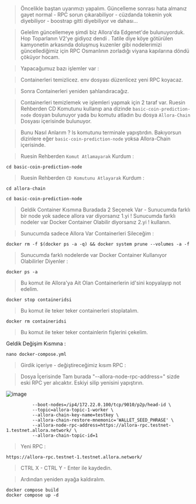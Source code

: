 > Öncelikle baştan uyarımızı yapalım.
> Güncelleme sonrası hata almanız gayet normal - RPC sorun çıkarabiliyor - cüzdanda tokenin yok diyebiliyor - boostrap gitti diyebiliyor ve dahası...

> Gelelim güncellemeye şimdi biz Allora'da Edgenet'de bulunuyorduk. Hop Toparlanın V2'ye gidiyoz dendi . Tatile diye köye götürülen kamyonetin arkasında doluşmuş kuzenler gibi nodelerimizi güncellediğimiz için RPC  Osmanlının zorladığı viyana kapılarına döndü çöküyor hocam.

> Yapacağumuz bazı işlemler var  : 

> Containerleri temizlicez. env dosyası düzenlicez yeni RPC koyacaz.

> Sonra Containerleri yeniden şahlandıracağız.

> Containerleri temizlemek ve işlemleri yapmak için 2 taraf var. Ruesin Rehberden CD Komutunu kullanıp ana dizinde `basic-coin-prediction-node` dosyan bulunuyor yada bu komutu atladın bu dosya `Allora-Chain` Dosyası içerisinde bulunuyor.

> Bunu Nasıl Anlarım ? ls komutunu terminale yapıştırdın. Bakıyorsun dizinlere eğer `basic-coin-prediction-node` yoksa Allora-Chain içerisinde.

> Ruesin Rehberden `Komut Atlamayarak` Kurdum : 

```console
cd basic-coin-prediction-node
```

> Ruesin Rehberden `CD Komutunu Atlayarak` Kurdum : 

```console
cd allora-chain
```

```console
cd basic-coin-prediction-node
```

> Geldik Container Kısmına Buradada 2 Seçenek Var - Sunucumda farklı bir node yok sadece allora var diyorsanız 1.yi ! Sunucumda farklı nodeler var Docker Container Olabilir diyorsanız 2.yi ! kullanın.

> Sunucumda sadece Allora Var Containerleri Sileceğim : 

```console
docker rm -f $(docker ps -a -q) && docker system prune --volumes -a -f
```

> Sunucumda farklı nodelerde var Docker Container Kullanıyor Olabilirler Diyenler : 

```console
docker ps -a
```

> Bu komut ile Allora'ya Ait Olan Containerlerin id'sini kopyalayıp not edelim.

```console
docker stop containeridsi
```

> Bu komut ile teker teker containerleri stoplatalım.

```console
docker rm containeridsi
```

> Bu komut ile teker teker containlerin fişlerini çekelim.

Geldik Değişim Kısmına : 

```console
nano docker-compose.yml
```

> Girdik içeriye - değiştireceğimiz kısım RPC : 

> Dosya İçerisinde Tam burada "--allora-node-rpc-address=" sizde eski RPC yer alıcaktır. Eskiyi silip yenisini yapıştırın.

![image](https://github.com/user-attachments/assets/caa445b0-a9d2-4cf0-8138-c0b2bb8ef40b)


```console
          --boot-nodes=/ip4/172.22.0.100/tcp/9010/p2p/head-id \
          --topic=allora-topic-1-worker \
          --allora-chain-key-name=testkey \
          --allora-chain-restore-mnemonic='WALLET_SEED_PHRASE' \
          --allora-node-rpc-address=https://allora-rpc.testnet-1.testnet.allora.network/ \
          --allora-chain-topic-id=1
```

> Yeni RPC : 

```console
https://allora-rpc.testnet-1.testnet.allora.network/
```

> CTRL X - CTRL Y - Enter ile kaydedin.

> Ardından yeniden ayağa kaldıralım. 

```console
docker compose build
docker compose up -d
```
